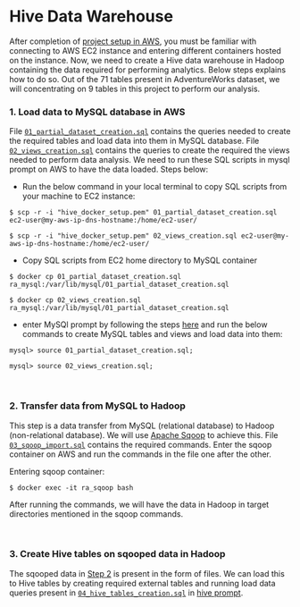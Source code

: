 # Hive Data Warehouse

After completion of [project setup in AWS](../part1projectsetupinaws), you must be familiar with connecting to AWS EC2 instance and entering different containers hosted on the instance. Now, we need to create a Hive data warehouse in Hadoop containing the data required for performing analytics. Below steps explains how to do so. Out of the 71 tables present in AdventureWorks dataset, we will concentrating on 9 tables in this project to perform our analysis. 

### 1. Load data to MySQL database in AWS
File [```01_partial_dataset_creation.sql```](/part2hivedatawarehouse/01_partial_dataset_creation.sql) contains the queries needed to create the required tables and load data into them in MySQL database. File [```02_views_creation.sql```](/part2hivedatawarehouse/02_views_creation.sql) contains the queries to create the required the views needed to perform data analysis. We need to run these SQL scripts in mysql prompt on AWS to have the data loaded. Steps below:
- Run the below command in your local terminal to copy SQL scripts from your machine to EC2 instance:
```
$ scp -r -i "hive_docker_setup.pem" 01_partial_dataset_creation.sql ec2-user@my-aws-ip-dns-hostname:/home/ec2-user/

$ scp -r -i "hive_docker_setup.pem" 02_views_creation.sql ec2-user@my-aws-ip-dns-hostname:/home/ec2-user/
```
- Copy SQL scripts from EC2 home directory to MySQL container
```
$ docker cp 01_partial_dataset_creation.sql ra_mysql:/var/lib/mysql/01_partial_dataset_creation.sql

$ docker cp 02_views_creation.sql ra_mysql:/var/lib/mysql/01_partial_dataset_creation.sql
```
- enter MySQl prompt by following the steps [here](../part1projectsetupinaws/README.md#61-accessing-mysql-and-hive-prompt) and run the below commands to create MySQL tables and views and load data into them:
```
mysql> source 01_partial_dataset_creation.sql;

mysql> source 02_views_creation.sql;
```

<br />

### 2. Transfer data from MySQL to Hadoop
This step is a data transfer from MySQL (relational database) to Hadoop (non-relational database). We will use [Apache Sqoop](https://sqoop.apache.org/) to achieve this. File [```03_sqoop_import.sql```](/part2hivedatawarehouse/03_sqoop_import.sh) contains the required commands. Enter the sqoop container on AWS and run the commands in the file one after the other.

Entering sqoop container:
```
$ docker exec -it ra_sqoop bash
```
After running the commands, we will have the data in Hadoop in target directories mentioned in the sqoop commands.

<br />

### 3. Create Hive tables on sqooped data in Hadoop
The sqooped data in [Step 2](#2-transfer-data-from-mysql-to-hadoop) is present in the form of files. We can load this to Hive tables by creating required external tables and running load data queries present in [```04_hive_tables_creation.sql```](/part2hivedatawarehouse/04_hive_tables_creation.hql) in [hive prompt](/part1projectsetupinaws/README.md#61-accessing-mysql-and-hive-prompt).